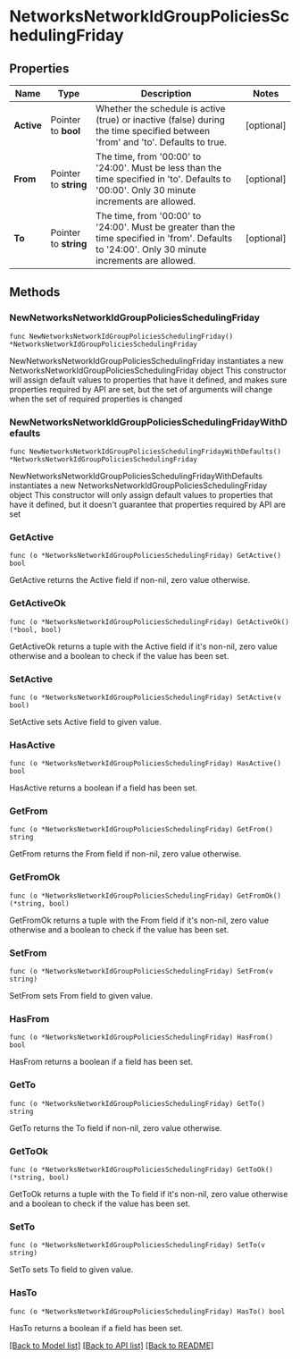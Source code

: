 # NetworksNetworkIdGroupPoliciesSchedulingFriday

## Properties

Name | Type | Description | Notes
------------ | ------------- | ------------- | -------------
**Active** | Pointer to **bool** | Whether the schedule is active (true) or inactive (false) during the time specified between &#39;from&#39; and &#39;to&#39;. Defaults to true. | [optional] 
**From** | Pointer to **string** | The time, from &#39;00:00&#39; to &#39;24:00&#39;. Must be less than the time specified in &#39;to&#39;. Defaults to &#39;00:00&#39;. Only 30 minute increments are allowed. | [optional] 
**To** | Pointer to **string** | The time, from &#39;00:00&#39; to &#39;24:00&#39;. Must be greater than the time specified in &#39;from&#39;. Defaults to &#39;24:00&#39;. Only 30 minute increments are allowed. | [optional] 

## Methods

### NewNetworksNetworkIdGroupPoliciesSchedulingFriday

`func NewNetworksNetworkIdGroupPoliciesSchedulingFriday() *NetworksNetworkIdGroupPoliciesSchedulingFriday`

NewNetworksNetworkIdGroupPoliciesSchedulingFriday instantiates a new NetworksNetworkIdGroupPoliciesSchedulingFriday object
This constructor will assign default values to properties that have it defined,
and makes sure properties required by API are set, but the set of arguments
will change when the set of required properties is changed

### NewNetworksNetworkIdGroupPoliciesSchedulingFridayWithDefaults

`func NewNetworksNetworkIdGroupPoliciesSchedulingFridayWithDefaults() *NetworksNetworkIdGroupPoliciesSchedulingFriday`

NewNetworksNetworkIdGroupPoliciesSchedulingFridayWithDefaults instantiates a new NetworksNetworkIdGroupPoliciesSchedulingFriday object
This constructor will only assign default values to properties that have it defined,
but it doesn't guarantee that properties required by API are set

### GetActive

`func (o *NetworksNetworkIdGroupPoliciesSchedulingFriday) GetActive() bool`

GetActive returns the Active field if non-nil, zero value otherwise.

### GetActiveOk

`func (o *NetworksNetworkIdGroupPoliciesSchedulingFriday) GetActiveOk() (*bool, bool)`

GetActiveOk returns a tuple with the Active field if it's non-nil, zero value otherwise
and a boolean to check if the value has been set.

### SetActive

`func (o *NetworksNetworkIdGroupPoliciesSchedulingFriday) SetActive(v bool)`

SetActive sets Active field to given value.

### HasActive

`func (o *NetworksNetworkIdGroupPoliciesSchedulingFriday) HasActive() bool`

HasActive returns a boolean if a field has been set.

### GetFrom

`func (o *NetworksNetworkIdGroupPoliciesSchedulingFriday) GetFrom() string`

GetFrom returns the From field if non-nil, zero value otherwise.

### GetFromOk

`func (o *NetworksNetworkIdGroupPoliciesSchedulingFriday) GetFromOk() (*string, bool)`

GetFromOk returns a tuple with the From field if it's non-nil, zero value otherwise
and a boolean to check if the value has been set.

### SetFrom

`func (o *NetworksNetworkIdGroupPoliciesSchedulingFriday) SetFrom(v string)`

SetFrom sets From field to given value.

### HasFrom

`func (o *NetworksNetworkIdGroupPoliciesSchedulingFriday) HasFrom() bool`

HasFrom returns a boolean if a field has been set.

### GetTo

`func (o *NetworksNetworkIdGroupPoliciesSchedulingFriday) GetTo() string`

GetTo returns the To field if non-nil, zero value otherwise.

### GetToOk

`func (o *NetworksNetworkIdGroupPoliciesSchedulingFriday) GetToOk() (*string, bool)`

GetToOk returns a tuple with the To field if it's non-nil, zero value otherwise
and a boolean to check if the value has been set.

### SetTo

`func (o *NetworksNetworkIdGroupPoliciesSchedulingFriday) SetTo(v string)`

SetTo sets To field to given value.

### HasTo

`func (o *NetworksNetworkIdGroupPoliciesSchedulingFriday) HasTo() bool`

HasTo returns a boolean if a field has been set.


[[Back to Model list]](../README.md#documentation-for-models) [[Back to API list]](../README.md#documentation-for-api-endpoints) [[Back to README]](../README.md)


